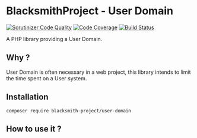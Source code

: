 # BlacksmithProject - User Domain

[![Scrutinizer Code Quality](https://scrutinizer-ci.com/g/BlacksmithProject/UserDomain/badges/quality-score.png?b=master)](https://scrutinizer-ci.com/g/BlacksmithProject/UserDomain/?branch=master)
[![Code Coverage](https://scrutinizer-ci.com/g/BlacksmithProject/UserDomain/badges/coverage.png?b=master)](https://scrutinizer-ci.com/g/BlacksmithProject/UserDomain/?branch=master)
[![Build Status](https://scrutinizer-ci.com/g/BlacksmithProject/UserDomain/badges/build.png?b=master)](https://scrutinizer-ci.com/g/BlacksmithProject/UserDomain/build-status/master)

A PHP library providing a User Domain.

## Why ?

User Domain is often necessary in a web project,
this library intends to limit the time spent on
a User system.

## Installation

`composer require blacksmith-project/user-domain`

## How to use it ?
